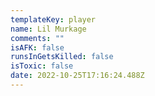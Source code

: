 ```yaml
---
templateKey: player
name: Lil Murkage
comments: ""
isAFK: false
runsInGetsKilled: false
isToxic: false
date: 2022-10-25T17:16:24.488Z
---
```

